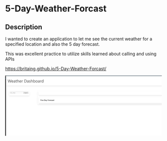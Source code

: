 # 5-Day-Weather-Forcast






## Description
I wanted to create an application to let me see the current weather for a specified location and also the 5 day forecast. 

This was excellent practice to utilize skills learned about calling and using APIs


https://britaing.github.io/5-Day-Weather-Forcast/

![alt text](assets/imgages/uploaded.PNG)